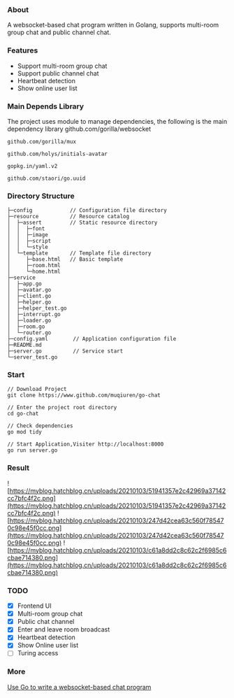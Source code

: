 ### About
A websocket-based chat program written in Golang, supports multi-room group chat and public channel chat.

### Features
* Support multi-room group chat
* Support public channel chat
* Heartbeat detection
* Show online user list

### Main Depends Library
The project uses module to manage dependencies, the following is the main dependency library
    github.com/gorilla/websocket

    github.com/gorilla/mux
    
    github.com/holys/initials-avatar
    
    gopkg.in/yaml.v2
    
    github.com/staori/go.uuid

### Directory Structure

```
├─config            // Configuration file directory
├─resource          // Resource catalog
│  ├─assert         // Static resource directory
│  │  ├─font
│  │  ├─image
│  │  ├─script
│  │  └─style
│  └─template       // Template file directory
│     ├─base.html   // Basic template
│     ├─room.html   
│     └─home.html
├─service           
│  ├─app.go
│  ├─avatar.go
│  ├─client.go
│  ├─helper.go
│  ├─helper_test.go
│  ├─interrupt.go
│  ├─loader.go
│  ├─room.go
│  └─router.go
├─config.yaml        // Application configuration file
├─README.md            
├─server.go          // Service start
└─server_test.go   
```  

### Start
    // Download Project
    git clone https://www.github.com/muqiuren/go-chat
    
    // Enter the project root directory
    cd go-chat
    
    // Check dependencies
    go mod tidy
    
    // Start Application,Visiter http://localhost:8000
    go run server.go

### Result
![https://myblog.hatchblog.cn/uploads/20210103/51941357e2c42969a37142cc7bfc4f2c.png](https://myblog.hatchblog.cn/uploads/20210103/51941357e2c42969a37142cc7bfc4f2c.png)
![https://myblog.hatchblog.cn/uploads/20210103/247d42cea63c560f785470c98e45f0cc.png](https://myblog.hatchblog.cn/uploads/20210103/247d42cea63c560f785470c98e45f0cc.png)
![https://myblog.hatchblog.cn/uploads/20210103/c61a8dd2c8c62c2f6985c6cbae714380.png](https://myblog.hatchblog.cn/uploads/20210103/c61a8dd2c8c62c2f6985c6cbae714380.png)

### TODO
- [x] Frontend UI
- [x] Multi-room group chat
- [x] Public chat channel
- [x] Enter and leave room broadcast
- [x] Heartbeat detection
- [x] Show Online user list
- [ ] Turing access

### More
[Use Go to write a websocket-based chat program](https://myblog.hatchblog.cn/article-23.html)